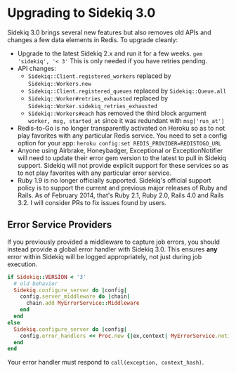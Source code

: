 # Upgrading to Sidekiq 3.0

Sidekiq 3.0 brings several new features but also removes old APIs and
changes a few data elements in Redis.  To upgrade cleanly:

* Upgrade to the latest Sidekiq 2.x and run it for a few weeks.
  `gem 'sidekiq', '< 3'`
  This is only needed if you have retries pending.
* API changes:
  - `Sidekiq::Client.registered_workers` replaced by `Sidekiq::Workers.new`
  - `Sidekiq::Client.registered_queues` replaced by `Sidekiq::Queue.all`
  - `Sidekiq::Worker#retries_exhausted` replaced by `Sidekiq::Worker.sidekiq_retries_exhausted`
  - `Sidekiq::Workers#each` has removed the third block argument `worker, msg, started_at`
    since it was redundant with `msg['run_at']`
* Redis-to-Go is no longer transparently activated on Heroku so as to not play
  favorites with any particular Redis service. You need to set a config option
  for your app:
  `heroku config:set REDIS_PROVIDER=REDISTOGO_URL`
* Anyone using Airbrake, Honeybadger, Exceptional or ExceptionNotifier
  will need to update their error gem version to the latest to pull in
  Sidekiq support.  Sidekiq will not provide explicit support for these
  services so as to not play favorites with any particular error service.
* Ruby 1.9 is no longer officially supported.  Sidekiq's official
  support policy is to support the current and previous major releases
  of Ruby and Rails.  As of February 2014, that's Ruby 2.1, Ruby 2.0, Rails 4.0
  and Rails 3.2.  I will consider PRs to fix issues found by users.

## Error Service Providers

If you previously provided a middleware to capture job errors, you
should instead provide a global error handler with Sidekiq 3.0.  This
ensures **any** error within Sidekiq will be logged appropriately, not
just during job execution.

```ruby
if Sidekiq::VERSION < '3'
  # old behavior
  Sidekiq.configure_server do |config|
    config.server_middleware do |chain|
      chain.add MyErrorService::Middleware
    end
  end
else
  Sidekiq.configure_server do |config|
    config.error_handlers << Proc.new {|ex,context| MyErrorService.notify(ex, context) }
  end
end
```

Your error handler must respond to `call(exception, context_hash)`.
